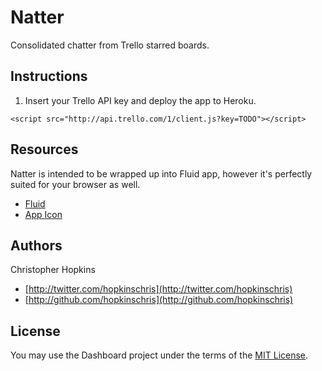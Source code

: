Natter
======

Consolidated chatter from Trello starred boards.

Instructions
------------

1. Insert your Trello API key and deploy the app to Heroku.

````
<script src="http://api.trello.com/1/client.js?key=TODO"></script>
````

Resources
---------

Natter is intended to be wrapped up into Fluid app, however it's perfectly suited for your browser as well.

* [Fluid](http://fluidapp.com/)
* [App Icon](http://cl.ly/image/1C3G0o052r1j/natter.png)

Authors
-------

Christopher Hopkins

  * [http://twitter.com/hopkinschris](http://twitter.com/hopkinschris)
  * [http://github.com/hopkinschris](http://github.com/hopkinschris)

License
-------

You may use the Dashboard project under the terms of the [MIT License](https://github.com/hopkinschris/natter/blob/master/LICENSE).
